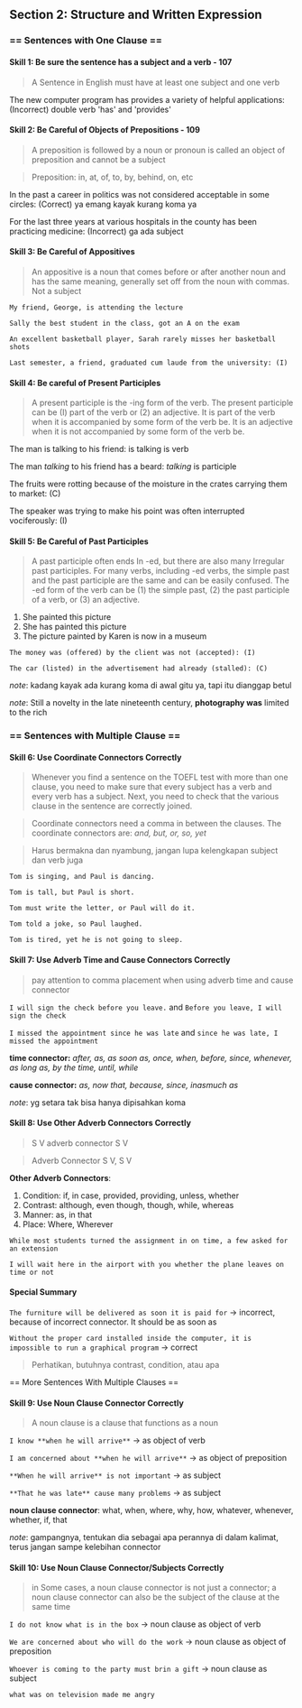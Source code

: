 ## Section 2: Structure and Written Expression

### == Sentences with One Clause ==

#### Skill 1: Be sure the sentence has a subject and a verb - 107

> A Sentence in English must have at least one subject and one verb

The new computer program has provides a variety of helpful applications: (Incorrect) double verb 'has' and 'provides'

#### Skill 2: Be Careful of Objects of Prepositions - 109

> A preposition is followed by a noun or pronoun is called an object of preposition and cannot be a subject

> Preposition: in, at, of, to, by, behind, on, etc

In the past a career in politics was not considered acceptable in some circles: (Correct) ya emang kayak kurang koma ya

For the last three years at various hospitals in the county has been practicing medicine: (Incorrect) ga ada subject

#### Skill 3: Be Careful of Appositives

> An appositive is a noun that comes before or after another noun and has the same meaning, generally set off from the noun with commas. Not a subject

`My friend, George, is attending the lecture`

`Sally the best student in the class, got an A on the exam`

`An excellent basketball player, Sarah rarely misses her basketball shots`

``` Last semester, a friend, graduated cum laude from the university: (I) ```

#### Skill 4: Be careful of Present Participles

> A present participle is the -ing form of the verb. The present participle can be (I) part of the
verb or (2) an adjective. It is part of the verb when it is accompanied by some form of the verb
be. It is an adjective when it is not accompanied by some form of the verb be.

The man is talking to his friend: is talking is verb

The man *talking* to his friend has a beard: *talking* is participle

The fruits were rotting because of the moisture in the crates carrying them to market: (C)

The speaker was trying to make his point was often interrupted vociferously: (I)

#### Skill 5: Be Careful of Past Participles
> A past participle often ends In -ed, but there are also many Irregular past participles. For many
verbs, including -ed verbs, the simple past and the past participle are the same and can be easily
confused. The -ed form of the verb can be (1) the simple past, (2) the past participle of a
verb, or (3) an adjective.
1. She painted this picture
2. She has painted this picture
3. The picture painted by Karen is now in a museum

`The money was (offered) by the client was not (accepted): (I)`

`The car (listed) in the advertisement had already (stalled): (C)`

_note_: kadang kayak ada kurang koma di awal gitu ya, tapi itu dianggap betul

_note_: Still a novelty in the late nineteenth century, **photography was** limited to the rich

### == Sentences with Multiple Clause ==

#### Skill 6: Use Coordinate Connectors Correctly

> Whenever you find a sentence on the TOEFL test with more than one clause, you need to make sure that every subject has a verb and every verb has a subject.
> Next, you need to check that the various clause in the sentence are correctly joined.

> Coordinate connectors need a comma in between the clauses.
> The coordinate connectors are: _and, but, or, so, yet_

> Harus bermakna dan nyambung, jangan lupa kelengkapan subject dan verb juga

`Tom is singing, and Paul is dancing.`

`Tom is tall, but Paul is short.`

`Tom must write the letter, or Paul will do it.`

`Tom told a joke, so Paul laughed.`

 `Tom is tired, yet he is not going to sleep.`

#### Skill 7: Use Adverb Time and Cause Connectors Correctly

> pay attention to comma placement when using adverb time and cause connector

`I will sign the check before you leave.` and `Before you leave, I will sign the check`

`I missed the appointment since he was late` and `since he was late, I missed the appointment`

**time connector:** _after, as, as soon as, once, when, before, since, whenever, as long as, by the time, until, while_

**cause connector:** _as, now that, because, since, inasmuch as_

_note_: yg setara tak bisa hanya dipisahkan koma

#### Skill 8: Use Other Adverb Connectors Correctly

> S V adverb connector S V

> Adverb Connector S V, S V

**Other Adverb Connectors**:
1. Condition: if, in case, provided, providing, unless, whether
2. Contrast: although, even though, though, while, whereas
3. Manner: as, in that
4. Place: Where, Wherever

`While most students turned the assignment in on time, a few asked for an extension`

`I will wait here in the airport with you whether the plane leaves on time or not`

#### Special Summary

`The furniture will be delivered as soon it is paid for` -> incorrect, because of incorrect connector. It should be as soon as

`Without the proper card installed inside the computer, it is impossible to run a graphical program` -> correct

> Perhatikan, butuhnya contrast, condition, atau apa

== More Sentences With Multiple Clauses ==

#### Skill 9: Use Noun Clause Connector Correctly

> A noun clause is a clause that functions as a noun

`I know **when he will arrive**` -> as object of verb

`I am concerned about **when he will arrive**` -> as object of preposition

`**When he will arrive** is not important` -> as subject

`**That he was late** cause many problems` -> as subject

**noun clause connector**: what, when, where, why, how, whatever, whenever, whether, if, that

_note_: gampangnya, tentukan dia sebagai apa perannya di dalam kalimat, terus jangan sampe kelebihan connector

#### Skill 10: Use Noun Clause Connector/Subjects Correctly

> in Some cases, a noun clause connector is not just a connector; a noun clause connector can also be the subject of the clause at the same time

`I do not know what is in the box` -> noun clause as object of verb

`We are concerned about who will do the work` -> noun clause as object of preposition

`Whoever is coming to the party must brin a gift` -> noun clause as subject

`what was on television made me angry`




